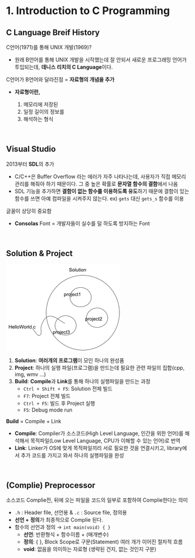 # 1. Introduction to C Programming

## C Language Breif History

C언어(1971)를 통해 UNIX 개발(1969)?

- 원래 B언어를 통해 UNIX 개발을 시작했는데 잘 안되서 새로운 프로그래밍 언어가 투입되는데, **데니스 리치의 C Language**이다.

C언어가 B언어와 달라진점 = **자료형의 개념을 추가**

- **자료형이란,**

    1. 메모리에 저장된
    2. 일정 길이의 정보를
    3. 해석하는 형식

<br>

## Visual Studio

2013부터 **SDL**의 추가

- C/C++은 Buffer Overflow 라는 에러가 자주 나타나는데, 사용자가 직접 메모리 관리를 해줘야 하기 때문이다. 그 중 높은 확률로 **문자열 함수의 결함**에서 나옴
- SDL 기능을 추가하면 **결함이 없는 함수를 이용하도록 유도**하기 때문에 결함이 있는 함수를 쓰면 아예 컴파일을 시켜주지 않는다. ex) `gets` 대신 `gets_s` 함수를 이용

글꼴이 상당히 중요함

- **Consolas** Font = 개발자들이 실수를 덜 하도록 방지하는 Font

<br>

## Solution & Project

![solution_project](./docs/solution_project.png)

1. **Solution**: **여러개의 프로그램**이 모인 하나의 완성품
2. **Project**: 하나의 실행 파일(프로그램)을 만드는데 필요한 관련 파일의 집합(cpp, img, wmv …)
3. **Build**: **Compile**과 **Link**를 통해 하나의 실행파일을 만드는 과정
    - `Ctrl + Shift + F5`: Solution 전체 빌드
    - `F7`: Project 전체 빌드
    - `Ctrl + F5`: 빌드 후 Project 실행
    - `F5`: Debug mode run

**Build** = Compile + Link

- **Compile**: Compiler가 소스코드(High Level Language, 인간을 위한 언어)를 해석해서 목적파일(Low Level Language, CPU가 이해할 수 있는 언어)로 번역
- **Link**: Linker가 OS에 맞게 목적파일끼리 서로 필요한 것을 연결시키고, library에서 추가 코드를 가지고 와서 하나의 실행파일을 완성

<br>

## (Complie) Preprocessor

소스코드 Complie전, 뒤에 오는 파일을 코드의 일부로 포함하여 Complie한다는 의미

- `.h` : Header file, 선언용 & `.c` : Source file, 정의용
- **선언 + 정의**가 최종적으로 Complie 된다.
- 함수의 선언과 정의 → `int main(void) { }`
    - **선언**: 반환형식 + 함수이름 + (매개변수)
    - **정의**: { }, Block Scope로 구문(Statement) 여러 개가 이어진 절차적 흐름
    - **void**: 없음을 의미하는 자료형 (생략된 건지, 없는 것인지 구분)